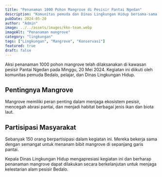 ```yaml
---
title: "Penanaman 1000 Pohon Mangrove di Pesisir Pantai Ngedan"
description: "Komunitas pemuda dan Dinas Lingkungan Hidup bersama-sama menanam 1000 pohon mangrove untuk menjaga kelestarian ekosistem pesisir."
pubDate: 2024-05-20
author: "Admin"
image: ../../assets/images/kkn-team.webp
imageAlt: "Penanaman mangrove"
category: "lingkungan"
tags: ["Lingkungan", "Mangrove", "Konservasi"]
featured: true
draft: false
---
```


Aksi penanaman 1000 pohon mangrove telah dilaksanakan di kawasan pesisir Pantai Ngedan pada Minggu, 20 Mei 2024. Kegiatan ini diikuti oleh komunitas pemuda Bedalo, pelajar, dan Dinas Lingkungan Hidup.

## Pentingnya Mangrove

Mangrove memiliki peran penting dalam menjaga ekosistem pesisir, mencegah abrasi pantai, dan menjadi habitat berbagai jenis ikan dan biota laut.

## Partisipasi Masyarakat

Sebanyak 150 orang berpartisipasi dalam kegiatan ini. Mereka bekerja sama dengan semangat untuk menanam bibit mangrove di sepanjang garis pantai.

Kepala Dinas Lingkungan Hidup mengapresiasi kegiatan ini dan berharap penanaman mangrove dapat dilakukan secara berkelanjutan untuk menjaga kelestarian alam pesisir Bedalo.
